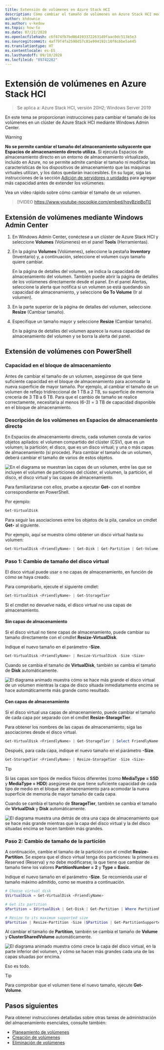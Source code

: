 ```yaml
---
title: Extensión de volúmenes en Azure Stack HCI
description: Cómo cambiar el tamaño de volúmenes en Azure Stack HCI mediante Windows Admin Center y PowerShell.
author: khdownie
ms.author: v-kedow
ms.topic: how-to
ms.date: 07/21/2020
ms.openlocfilehash: c6f874fb7bd8641933722631d9faac0dc513b5e3
ms.sourcegitcommit: 4af79f4fa2598d57c81e994192c10f8c6be5a445
ms.translationtype: HT
ms.contentlocale: es-ES
ms.lasthandoff: 09/10/2020
ms.locfileid: "89742282"
---
```

# <a name="extending-volumes-in-azure-stack-hci"></a>Extensión de volúmenes en Azure Stack HCI

> Se aplica a: Azure Stack HCI, versión 20H2; Windows Server 2019

En este tema se proporcionan instrucciones para cambiar el tamaño de los volúmenes en un clúster de Azure Stack HCI mediante Windows Admin Center.

> [!WARNING]
> **No se permite cambiar el tamaño del almacenamiento subyacente que Espacios de almacenamiento directo utiliza.** Si ejecuta Espacios de almacenamiento directo en un entorno de almacenamiento virtualizado, incluido en Azure, no se permite admite cambiar el tamaño ni modificar las características de los dispositivos de almacenamiento que las máquinas virtuales utilizan, y los datos quedarán inaccesibles. En su lugar, siga las instrucciones de la sección [Adición de servidores o unidades](/windows-server/storage/storage-spaces/add-nodes) para agregar más capacidad antes de extender los volúmenes.

Vea un vídeo rápido sobre cómo cambiar el tamaño de un volumen.

> [!VIDEO https://www.youtube-nocookie.com/embed/hqyBzipBoTI]

## <a name="extending-volumes-using-windows-admin-center"></a>Extensión de volúmenes mediante Windows Admin Center

1. En Windows Admin Center, conéctese a un clúster de Azure Stack HCI y seleccione **Volumes** (Volúmenes) en el panel **Tools** (Herramientas).
2. En la página **Volumes** (Volúmenes), seleccione la pestaña **Inventory** (Inventario) y, a continuación, seleccione el volumen cuyo tamaño quiere cambiar.

    En la página de detalles del volumen, se indica la capacidad de almacenamiento del volumen. También puede abrir la página de detalles de los volúmenes directamente desde el panel. En el panel Alertas, seleccione la alerta que notifica si un volumen se está quedando sin capacidad de almacenamiento, y seleccione **Go To Volume** (Ir al volumen).

4. En la parte superior de la página de detalles del volumen, seleccione **Resize** (Cambiar tamaño).
5. Especifique un tamaño mayor y seleccione **Resize** (Cambiar tamaño).

    En la página de detalles del volumen aparece la nueva capacidad de almacenamiento del volumen y se borra la alerta del panel.

## <a name="extending-volumes-using-powershell"></a>Extensión de volúmenes con PowerShell

### <a name="capacity-in-the-storage-pool"></a>Capacidad en el bloque de almacenamiento

Antes de cambiar el tamaño de un volumen, asegúrese de que tiene suficiente capacidad en el bloque de almacenamiento para acomodar la nueva superficie de mayor tamaño. Por ejemplo, al cambiar el tamaño de un volumen de reflejo tridireccional de 1 TB a 2 TB, su superficie de memoria crecería de 3 TB a 6 TB. Para que el cambio de tamaño se realice correctamente, necesitaría al menos (6-3) = 3 TB de capacidad disponible en el bloque de almacenamiento.

### <a name="familiarity-with-volumes-in-storage-spaces"></a>Descripción de los volúmenes en Espacios de almacenamiento directo

En Espacios de almacenamiento directo, cada volumen consta de varios objetos apilados: el volumen compartido del clúster (CSV), que es un volumen; la partición; el disco, que es un disco virtual; y una o más capas de almacenamiento (si procede). Para cambiar el tamaño de un volumen, deberá cambiar el tamaño de varios de estos objetos.

![En el diagrama se muestran las capas de un volumen, entre las que se incluyen el volumen de particiones del clúster, el volumen, la partición, el disco, el disco virtual y las capas de almacenamiento.](media/extend-volumes/volumes-in-smapi.png)

Para familiarizarse con ellos, pruebe a ejecutar **Get-** con el nombre correspondiente en PowerShell.

Por ejemplo:

```PowerShell
Get-VirtualDisk
```

Para seguir las asociaciones entre los objetos de la pila, canalice un cmdlet **Get-** al siguiente.

Por ejemplo, aquí se muestra cómo obtener un disco virtual hasta su volumen:

```PowerShell
Get-VirtualDisk <FriendlyName> | Get-Disk | Get-Partition | Get-Volume
```

### <a name="step-1--resize-the-virtual-disk"></a>Paso 1: Cambio de tamaño del disco virtual

El disco virtual puede usar o no capas de almacenamiento, en función de cómo se haya creado.

Para comprobarlo, ejecute el siguiente cmdlet:

```PowerShell
Get-VirtualDisk <FriendlyName> | Get-StorageTier
```

Si el cmdlet no devuelve nada, el disco virtual no usa capas de almacenamiento.

#### <a name="no-storage-tiers"></a>Sin capas de almacenamiento

Si el disco virtual no tiene capas de almacenamiento, puede cambiar su tamaño directamente con el cmdlet **Resize-VirtualDisk**.

Indique el nuevo tamaño en el parámetro **-Size**.

```PowerShell
Get-VirtualDisk <FriendlyName> | Resize-VirtualDisk -Size <Size>
```

Cuando se cambia el tamaño de **VirtualDisk**, también se cambia el tamaño de **Disk** automáticamente.

![El diagrama animado muestra cómo se hace más grande el disco virtual de un volumen mientras la capa de disco situada inmediatamente encima se hace automáticamente más grande como resultado.](media/extend-volumes/Resize-VirtualDisk.gif)

#### <a name="with-storage-tiers"></a>Con capas de almacenamiento

Si el disco virtual usa capas de almacenamiento, puede cambiar el tamaño de cada capa por separado con el cmdlet **Resize-StorageTier**.

Para obtener los nombres de las capas de almacenamiento, siga las asociaciones desde el disco virtual.

```PowerShell
Get-VirtualDisk <FriendlyName> | Get-StorageTier | Select FriendlyName
```

Después, para cada capa, indique el nuevo tamaño en el parámetro **-Size**.

```PowerShell
Get-StorageTier <FriendlyName> | Resize-StorageTier -Size <Size>
```

> [!TIP]
> Si las capas son tipos de medios físicos diferentes (como **MediaType = SSD** y **MediaType = HDD**) asegúrese de que tiene suficiente capacidad de cada tipo de medio en el bloque de almacenamiento para acomodar la nueva superficie de memoria de mayor tamaño de cada capa.

Cuando se cambia el tamaño de **StorageTier**, también se cambia el tamaño de **VirtualDisk** y **Disk** automáticamente.

![El diagrama muestra una detrás de otra una capa de almacenamiento que se hace más grande mientras que la capa del disco virtual y la del disco situadas encima se hacen también más grandes.](media/extend-volumes/Resize-StorageTier.gif)

### <a name="step-2--resize-the-partition"></a>Paso 2: Cambio de tamaño de la partición

A continuación, cambie el tamaño de la partición con el cmdlet **Resize-Partition**. Se espera que el disco virtual tenga dos particiones: la primera es Reserved (Reserva) y no debe modificarse; la que tiene que cambiar de tamaño tiene los valores **PartitionNumber = 2** y **Type = Basic**.

Indique el nuevo tamaño en el parámetro **-Size**. Se recomienda usar el tamaño máximo admitido, como se muestra a continuación.

```PowerShell
# Choose virtual disk
$VirtualDisk = Get-VirtualDisk <FriendlyName>

# Get its partition
$Partition = $VirtualDisk | Get-Disk | Get-Partition | Where PartitionNumber -Eq 2

# Resize to its maximum supported size
$Partition | Resize-Partition -Size ($Partition | Get-PartitionSupportedSize).SizeMax
```

Al cambiar el tamaño de **Partition**, también se cambia el tamaño de **Volume** y **ClusterSharedVolume** automáticamente.

![El diagrama animado muestra cómo crece la capa del disco virtual, en la parte inferior del volumen, y cómo se hacen más grandes cada una de las capas situadas por encima.](media/extend-volumes/Resize-Partition.gif)

Eso es todo.

> [!TIP]
> Para comprobar que el volumen tiene el nuevo tamaño, ejecute **Get-Volume**.

## <a name="next-steps"></a>Pasos siguientes

Para obtener instrucciones detalladas sobre otras tareas de administración del almacenamiento esenciales, consulte también:

- [Planeamiento de volúmenes](../concepts/plan-volumes.md)
- [Creación de volúmenes](create-volumes.md)
- [Eliminación de volúmenes](delete-volumes.md)